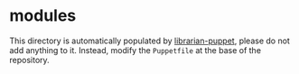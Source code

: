 modules
=======

This directory is automatically populated by [librarian-puppet](https://github.com/rodjek/librarian-puppet), please do not add anything to it. Instead, modify the `Puppetfile` at the base of the repository.
